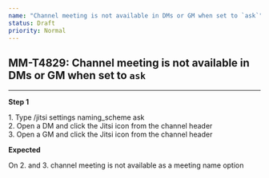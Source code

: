 ```yaml
---
name: "Channel meeting is not available in DMs or GM when set to `ask`"
status: Draft
priority: Normal
---
```


## MM-T4829: Channel meeting is not available in DMs or GM when set to `ask`

---

**Step 1**

1\. Type /jitsi settings naming\_scheme ask\
2\. Open a DM and click the Jitsi icon from the channel header\
3\. Open a GM and click the Jitsi icon from the channel header

**Expected**

On 2. and 3. channel meeting is not available as a meeting name option
